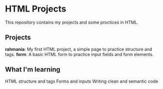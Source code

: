 # HTML Projects
This repository contains my projects and some proctices in HTML.

## Projects
**rahmania**: My first HTML project, a simple page to practice structure and tags.
**form**: A basic HTML form to practice input fields and form elements.

## What I'm learning
HTML structure and tags
Forms and inputs
Writing clean and semantic code
